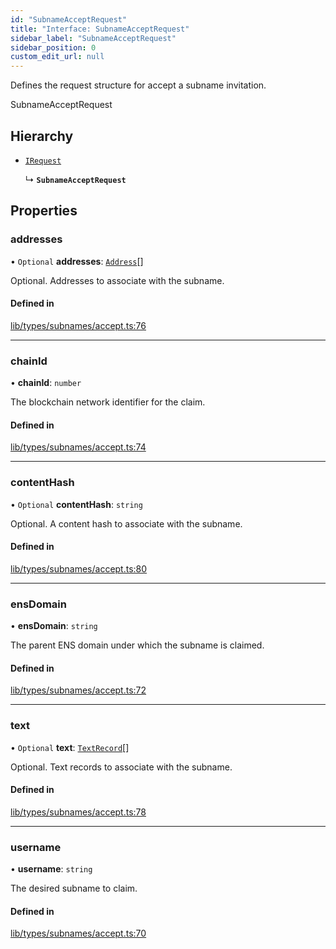 ```yaml
---
id: "SubnameAcceptRequest"
title: "Interface: SubnameAcceptRequest"
sidebar_label: "SubnameAcceptRequest"
sidebar_position: 0
custom_edit_url: null
---
```


Defines the request structure for accept a subname invitation.

 SubnameAcceptRequest

## Hierarchy

- [`IRequest`](IRequest.md)

  ↳ **`SubnameAcceptRequest`**

## Properties

### addresses

• `Optional` **addresses**: [`Address`](Address.md)[]

Optional. Addresses to associate with the subname.

#### Defined in

[lib/types/subnames/accept.ts:76](https://github.com/JustaName-id/JustaName-sdk/blob/4ff9084/packages/@justaname.id/sdk/src/lib/types/subnames/accept.ts#L76)

___

### chainId

• **chainId**: `number`

The blockchain network identifier for the claim.

#### Defined in

[lib/types/subnames/accept.ts:74](https://github.com/JustaName-id/JustaName-sdk/blob/4ff9084/packages/@justaname.id/sdk/src/lib/types/subnames/accept.ts#L74)

___

### contentHash

• `Optional` **contentHash**: `string`

Optional. A content hash to associate with the subname.

#### Defined in

[lib/types/subnames/accept.ts:80](https://github.com/JustaName-id/JustaName-sdk/blob/4ff9084/packages/@justaname.id/sdk/src/lib/types/subnames/accept.ts#L80)

___

### ensDomain

• **ensDomain**: `string`

The parent ENS domain under which the subname is claimed.

#### Defined in

[lib/types/subnames/accept.ts:72](https://github.com/JustaName-id/JustaName-sdk/blob/4ff9084/packages/@justaname.id/sdk/src/lib/types/subnames/accept.ts#L72)

___

### text

• `Optional` **text**: [`TextRecord`](TextRecord.md)[]

Optional. Text records to associate with the subname.

#### Defined in

[lib/types/subnames/accept.ts:78](https://github.com/JustaName-id/JustaName-sdk/blob/4ff9084/packages/@justaname.id/sdk/src/lib/types/subnames/accept.ts#L78)

___

### username

• **username**: `string`

The desired subname to claim.

#### Defined in

[lib/types/subnames/accept.ts:70](https://github.com/JustaName-id/JustaName-sdk/blob/4ff9084/packages/@justaname.id/sdk/src/lib/types/subnames/accept.ts#L70)
